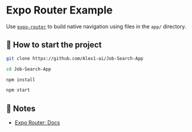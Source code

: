 # Expo Router Example

Use [`expo-router`](https://docs.expo.dev/router/introduction/) to build native navigation using files in the `app/` directory.

## 🚀 How to start the project

```sh
git clone https://github.com/Alex1-ai/Job-Search-App

cd Job-Search-App

npm install

npm start

```

## 📝 Notes

- [Expo Router: Docs](https://docs.expo.dev/router/introduction/)
